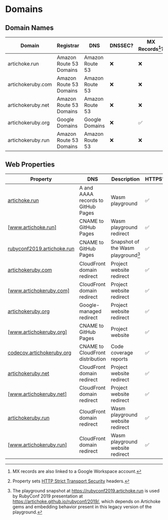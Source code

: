 # Domains

## Domain Names

| Domain            | Registrar               | DNS             | DNSSEC? | MX Records[^1]? |
| ----------------- | ----------------------- | --------------- | ------- | --------------- |
| artichoke.run     | Amazon Route 53 Domains | Amazon Route 53 | ❌      | ❌              |
| artichokeruby.com | Amazon Route 53 Domains | Amazon Route 53 | ❌      | ❌              |
| artichokeruby.net | Amazon Route 53 Domains | Amazon Route 53 | ❌      | ❌              |
| artichokeruby.org | Google Domains          | Google Domains  | ❌      | ✅              |
| artichokeruby.run | Amazon Route 53 Domains | Amazon Route 53 | ❌      | ❌              |

[^1]: MX records are also linked to a Google Workspace account.

## Web Properties

| Property                     | DNS                                | Description                         | HTTPS? | HSTS[^2]? |
| ---------------------------- | ---------------------------------- | ----------------------------------- | ------ | --------- |
| [artichoke.run]              | A and AAAA records to GitHub Pages | Wasm playground                     | ✅     | ❌        |
| [www.artichoke.run]          | CNAME to GitHub Pages              | Wasm playground redirect            | ✅     | ❌        |
| [rubyconf2019.artichoke.run] | CNAME to GitHub Pages              | Snapshot of the Wasm playground[^3] | ✅     | ❌        |
| [artichokeruby.com]          | CloudFront domain redirect         | Project website redirect            | ✅     | ✅        |
| [www.artichokeruby.com]      | CloudFront domain redirect         | Project website redirect            | ✅     | ✅        |
| [artichokeruby.org]          | Google-managed redirect            | Project website redirect            | ✅     | ❌        |
| [www.artichokeruby.org]      | CNAME to GitHub Pages              | Project website                     | ✅     | ❌        |
| [codecov.artichokeruby.org]  | CNAME to CloudFront distribution   | Code coverage reports               | ✅     | ✅        |
| [artichokeruby.net]          | CloudFront domain redirect         | Project website redirect            | ✅     | ✅        |
| [www.artichokeruby.net]      | CloudFront domain redirect         | Project website redirect            | ✅     | ✅        |
| [artichokeruby.run]          | CloudFront domain redirect         | Wasm playground website redirect    | ✅     | ✅        |
| [www.artichokeruby.run]      | CloudFront domain redirect         | Wasm playground website redirect    | ✅     | ✅        |

[artichoke.run]: https://artichoke.run/
[www.artichoke.run]: https://www.artichoke.run/
[rubyconf2019.artichoke.run]: https://rubyconf2019.artichoke.run/
[artichokeruby.com]: https://artichokeruby.com/
[www.artichokeruby.com]: https://www.artichokeruby.com/
[artichokeruby.org]: https://artichokeruby.org/
[www.artichokeruby.org]: https://www.artichokeruby.org/
[codecov.artichokeruby.org]: https://codecov.artichokeruby.org/
[artichokeruby.net]: https://artichokeruby.net/
[www.artichokeruby.net]: https://www.artichokeruby.net/
[artichokeruby.run]: https://artichokeruby.run/
[www.artichokeruby.run]: https://www.artichokeruby.run/

[^2]: Property sets [HTTP Strict Transport Security][hsts-explainer] headers.
[^3]:
    The playground snapshot at <https://rubyconf2019.artichoke.run> is used by
    RubyConf 2019 presentation at <https://artichoke.github.io/rubyconf/2019/>,
    which depends on Artichoke gems and embedding behavior present in this
    legacy version of the playground.

[hsts-explainer]:
  https://infosec.mozilla.org/guidelines/web_security#http-strict-transport-security

